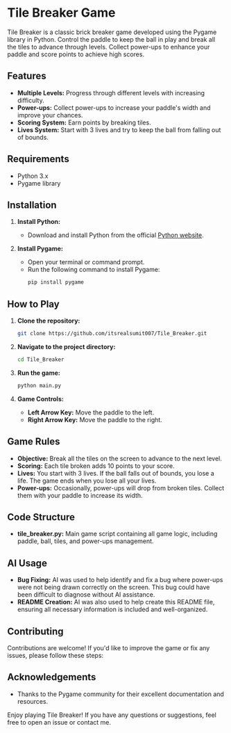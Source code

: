 
# Tile Breaker Game

Tile Breaker is a classic brick breaker game developed using the Pygame library in Python. Control the paddle to keep the ball in play and break all the tiles to advance through levels. Collect power-ups to enhance your paddle and score points to achieve high scores.

## Features

- **Multiple Levels:** Progress through different levels with increasing difficulty.
- **Power-ups:** Collect power-ups to increase your paddle's width and improve your chances.
- **Scoring System:** Earn points by breaking tiles.
- **Lives System:** Start with 3 lives and try to keep the ball from falling out of bounds.

## Requirements

- Python 3.x
- Pygame library

## Installation

1. **Install Python:**
   - Download and install Python from the official [Python website](https://www.python.org/).

2. **Install Pygame:**
   - Open your terminal or command prompt.
   - Run the following command to install Pygame:
     ```sh
     pip install pygame
     ```

## How to Play

1. **Clone the repository:**
   ```sh
   git clone https://github.com/itsrealsumit007/Tile_Breaker.git
   ```
2. **Navigate to the project directory:**
   ```sh
   cd Tile_Breaker
   ```
3. **Run the game:**
   ```sh
   python main.py
   ```

4. **Game Controls:**
   - **Left Arrow Key:** Move the paddle to the left.
   - **Right Arrow Key:** Move the paddle to the right.

## Game Rules

- **Objective:** Break all the tiles on the screen to advance to the next level.
- **Scoring:** Each tile broken adds 10 points to your score.
- **Lives:** You start with 3 lives. If the ball falls out of bounds, you lose a life. The game ends when you lose all your lives.
- **Power-ups:** Occasionally, power-ups will drop from broken tiles. Collect them with your paddle to increase its width.

## Code Structure

- **tile_breaker.py:** Main game script containing all game logic, including paddle, ball, tiles, and power-ups management.

## AI Usage

- **Bug Fixing:** AI was used to help identify and fix a bug where power-ups were not being drawn correctly on the screen. This bug could have been difficult to diagnose without AI assistance.
- **README Creation:** AI was also used to help create this README file, ensuring all necessary information is included and well-organized.

## Contributing

Contributions are welcome! If you'd like to improve the game or fix any issues, please follow these steps:


## Acknowledgements

- Thanks to the Pygame community for their excellent documentation and resources.

Enjoy playing Tile Breaker! If you have any questions or suggestions, feel free to open an issue or contact me.
